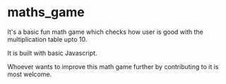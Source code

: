 # maths_game
It's a basic fun math game which checks how user is good with the multiplication table upto 10.

It is built with basic Javascript.

Whoever wants to improve this math game further by contributing to it is most welcome.


